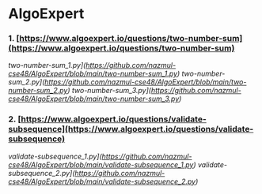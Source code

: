 # AlgoExpert

### 1. [https://www.algoexpert.io/questions/two-number-sum](https://www.algoexpert.io/questions/two-number-sum)
*two-number-sum_1.py](https://github.com/nazmul-cse48/AlgoExpert/blob/main/two-number-sum_1.py)*
*two-number-sum_2.py](https://github.com/nazmul-cse48/AlgoExpert/blob/main/two-number-sum_2.py)*
*two-number-sum_3.py](https://github.com/nazmul-cse48/AlgoExpert/blob/main/two-number-sum_3.py)*

### 2. [https://www.algoexpert.io/questions/validate-subsequence](https://www.algoexpert.io/questions/validate-subsequence)
*validate-subsequence_1.py](https://github.com/nazmul-cse48/AlgoExpert/blob/main/validate-subsequence_1.py)*
*validate-subsequence_2.py](https://github.com/nazmul-cse48/AlgoExpert/blob/main/validate-subsequence_2.py)*

